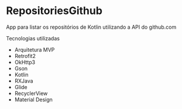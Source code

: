 # RepositoriesGithub

App para listar os repositórios de Kotlin utilizando a API do github.com

Tecnologias utilizadas
- Arquitetura MVP
- Retrofit2
- OkHttp3
- Gson
- Kotlin
- RXJava
- Glide
- RecyclerView
- Material Design

